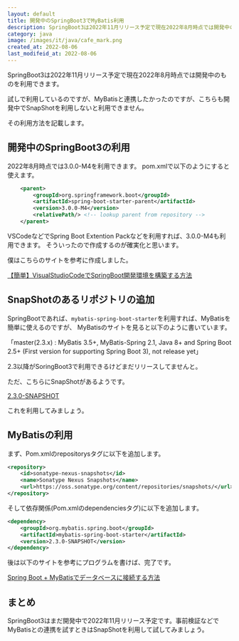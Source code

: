 ```yaml
---
layout: default
title: 開発中のSpringBoot3でMyBatis利用
description: SpringBoot3は2022年11月リリース予定で現在2022年8月時点では開発中のものを利用できます。試しで利用しているのですが、MyBatisと連携したかったのですが、こちらも開発中でSnapShotを利用しないと利用できません。その方法を記載します。
category: java
image: /images/it/java/cafe_mark.png
created_at: 2022-08-06
last_modifeid_at: 2022-08-06
---
```


SpringBoot3は2022年11月リリース予定で現在2022年8月時点では開発中のものを利用できます。

試しで利用しているのですが、MyBatisと連携したかったのですが、こちらも開発中でSnapShotを利用しないと利用できません。

その利用方法を記載します。

## 開発中のSpringBoot3の利用

2022年8月時点では3.0.0-M4を利用できます。
pom.xmlで以下のようにすると使えます。

```Xml
	<parent>
		<groupId>org.springframework.boot</groupId>
		<artifactId>spring-boot-starter-parent</artifactId>
		<version>3.0.0-M4</version>
		<relativePath/> <!-- lookup parent from repository -->
	</parent>
```

VSCodeなどでSpring Boot Extention Packなどを利用すれば、3.0.0-M4も利用できます。
そういったので作成するのが確実化と思います。

僕はこちらのサイトを参考に作成しました。

[【簡単】VisualStudioCodeでSpringBoot開発環境を構築する方法](https://blackbird-blog.com/vsc-springboot-start)


## SnapShotのあるリポジトリの追加

SpringBootであれば、`mybatis-spring-boot-starter`を利用すれば、MyBatisを簡単に使えるのですが、
MyBatisのサイトを見ると以下のように書いています。

「master(2.3.x) : MyBatis 3.5+, MyBatis-Spring 2.1, Java 8+ and Spring Boot 2.5+ (First version for supporting Spring Boot 3), not release yet」

2.3以降がSoringBoot3で利用できるけどまだリリースしてませんと。

ただ、こちらにSnapShotがあるようです。

[2.3.0-SNAPSHOT](https://oss.sonatype.org/content/repositories/snapshots/org/mybatis/spring/boot/mybatis-spring-boot/2.3.0-SNAPSHOT/)

これを利用してみましょう。

## MyBatisの利用

まず、Pom.xmlのrepositorysタグに以下を追加します。

```Xml
<repository>
	<id>sonatype-nexus-snapshots</id>
    <name>Sonatype Nexus Snapshots</name>
	<url>https://oss.sonatype.org/content/repositories/snapshots/</url>
</repository>
```

そして依存関係(Pom.xmlのdependenciesタグ)に以下を追加します。

```Xml
<dependency>
	<groupId>org.mybatis.spring.boot</groupId>
	<artifactId>mybatis-spring-boot-starter</artifactId>
	<version>2.3.0-SNAPSHOT</version>
</dependency>
```

後は以下のサイトを参考にプログラムを書けば、完了です。

[Spring Boot + MyBatisでデータベースに接続する方法](https://medium-company.com/spring-boot-mybatis/)

## まとめ

SpringBoot3はまだ開発中で2022年11月リリース予定です。事前検証などでMyBatisとの連携を試すときはSnapShotを利用して試してみましょう。